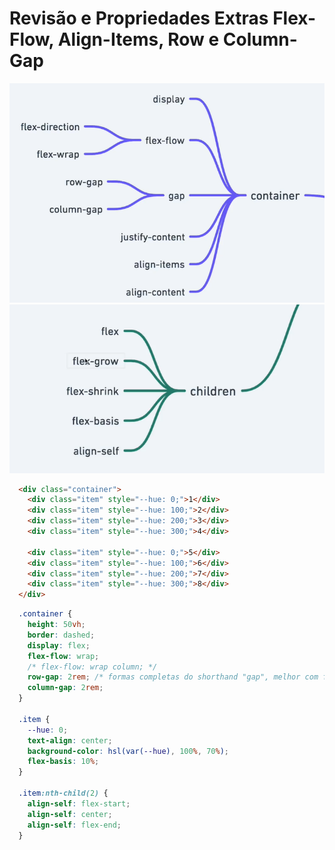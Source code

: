 # Revisão e Propriedades Extras Flex-Flow, Align-Items, Row e Column-Gap

![Mapa Mental Container](aula11-1.png)
![Mapa Mental Children](aula11-2.png)

```html
  <div class="container">
    <div class="item" style="--hue: 0;">1</div>
    <div class="item" style="--hue: 100;">2</div>
    <div class="item" style="--hue: 200;">3</div>
    <div class="item" style="--hue: 300;">4</div>

    <div class="item" style="--hue: 0;">5</div>
    <div class="item" style="--hue: 100;">6</div>
    <div class="item" style="--hue: 200;">7</div>
    <div class="item" style="--hue: 300;">8</div>
  </div>
```

```css
  .container {
    height: 50vh;
    border: dashed;
    display: flex;
    flex-flow: wrap;
    /* flex-flow: wrap column; */
    row-gap: 2rem; /* formas completas do shorthand "gap", melhor com flex-flow */
    column-gap: 2rem;
  }

  .item {
    --hue: 0;
    text-align: center;
    background-color: hsl(var(--hue), 100%, 70%);
    flex-basis: 10%;
  }

  .item:nth-child(2) {
    align-self: flex-start;
    align-self: center;
    align-self: flex-end;
  }
```
